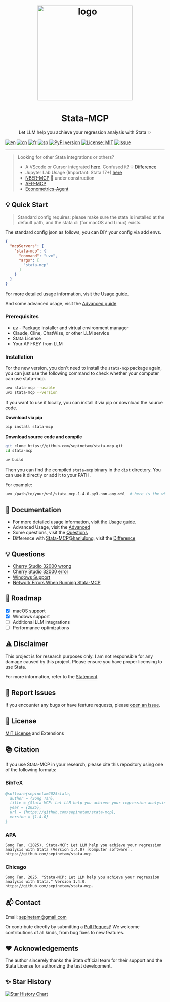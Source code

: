 <h1 align="center">
  <a href="https://www.statamcp.com"><img src="https://example-data.statamcp.com/stata-mcp-logo.png" alt="logo" width="300"/></a>
</h1>

<h1 align="center">Stata-MCP</h1>

<p align="center"> Let LLM help you achieve your regression analysis with Stata ✨</p>

[![en](https://img.shields.io/badge/lang-English-red.svg)](README.md)
[![cn](https://img.shields.io/badge/语言-中文-yellow.svg)](source/docs/README/cn/README.md)
[![fr](https://img.shields.io/badge/langue-Français-blue.svg)](source/docs/README/fr/README.md)
[![sp](https://img.shields.io/badge/Idioma-Español-green.svg)](source/docs/README/sp/README.md)
[![PyPI version](https://img.shields.io/pypi/v/stata-mcp.svg)](https://pypi.org/project/stata-mcp/)
[![License: MIT](https://img.shields.io/badge/License-MIT-yellow.svg)](LICENSE)
[![Issue](https://img.shields.io/badge/Issue-report-green.svg)](https://github.com/sepinetam/stata-mcp/issues/new)

---

> Looking for other Stata integrations or others?
>
> - A VScode or Cursor integrated [here](https://github.com/hanlulong/stata-mcp). Confused it? 💡 [Difference](source/docs/Difference.md)
> - Jupyter Lab Usage (Important: Stata 17+) [here](https://github.com/sepinetam/Jupyter-Stata)
> - [NBER-MCP](https://github.com/sepinetam/NBER-MCP) 🔧 under construction
> - [AER-MCP](https://github.com/sepinetam/AER-MCP)
> - [Econometrics-Agent](https://github.com/FromCSUZhou/Econometrics-Agent)

## 💡 Quick Start
> Standard config requires: please make sure the stata is installed at the default path, and the stata cli (for macOS and Linux) exists.

The standard config json as follows, you can DIY your config via add envs.
```json
{
  "mcpServers": {
    "stata-mcp": {
      "command": "uvx",
      "args": [
        "stata-mcp"
      ]
    }
  }
}
```

For more detailed usage information, visit the [Usage guide](source/docs/Usages/Usage.md). 

And some advanced usage, visit the [Advanced guide](source/docs/Usages/Advanced.md)

### Prerequisites
- [uv](https://github.com/astral-sh/uv) - Package installer and virtual environment manager
- Claude, Cline, ChatWise, or other LLM service
- Stata License
- Your API-KEY from LLM

### Installation
For the new version, you don't need to install the `stata-mcp` package again, you can just use the following command to check whether your computer can use stata-mcp.
```bash
uvx stata-mcp --usable
uvx stata-mcp --version
```

If you want to use it locally, you can install it via pip or download the source code.

**Download via pip**
```bash
pip install stata-mcp
```

**Download source code and compile**
```bash
git clone https://github.com/sepinetam/stata-mcp.git
cd stata-mcp

uv build
```
Then you can find the compiled `stata-mcp` binary in the `dist` directory. You can use it directly or add it to your PATH.

For example:
```bash
uvx /path/to/your/whl/stata_mcp-1.4.0-py3-non-any.whl  # here is the wheel file name, you can change it to your version
```

## 📝 Documentation
- For more detailed usage information, visit the [Usage guide](source/docs/Usages/Usage.md).
- Advanced Usage, visit the [Advanced](source/docs/Usages/Advanced.md)
- Some questions, visit the [Questions](source/docs/Usages/Questions.md)
- Difference with [Stata-MCP@hanlulong](https://github.com/hanlulong/stata-mcp), visit the [Difference](source/docs/Difference.md)

## 💡 Questions
- [Cherry Studio 32000 wrong](source/docs/Usages/Questions.md#cherry-studio-32000-wrong)
- [Cherry Studio 32000 error](source/docs/Usages/Questions.md#cherry-studio-32000-error)
- [Windows Support](source/docs/Usages/Questions.md#windows-supports)
- [Network Errors When Running Stata-MCP](source/docs/Usages/Questions.md#network-errors-when-running-stata-mcp)

## 🚀 Roadmap
- [x] macOS support
- [x] Windows support
- [ ] Additional LLM integrations
- [ ] Performance optimizations

## ⚠️ Disclaimer
This project is for research purposes only. I am not responsible for any damage caused by this project. Please ensure you have proper licensing to use Stata.

For more information, refer to the [Statement](source/docs/Rights/Statement.md).

## 🐛 Report Issues
If you encounter any bugs or have feature requests, please [open an issue](https://github.com/sepinetam/stata-mcp/issues/new).

## 📄 License
[MIT License](LICENSE) and Extensions

## 📚 Citation
If you use Stata-MCP in your research, please cite this repository using one of the following formats:

### BibTeX
```bibtex
@software{sepinetam2025stata,
  author = {Song Tan},
  title = {Stata-MCP: Let LLM help you achieve your regression analysis with Stata},
  year = {2025},
  url = {https://github.com/sepinetam/stata-mcp},
  version = {1.4.0}
}
```

### APA
```
Song Tan. (2025). Stata-MCP: Let LLM help you achieve your regression analysis with Stata (Version 1.4.0) [Computer software]. https://github.com/sepinetam/stata-mcp
```

### Chicago
```
Song Tan. 2025. "Stata-MCP: Let LLM help you achieve your regression analysis with Stata." Version 1.4.0. https://github.com/sepinetam/stata-mcp.
```

## 📬 Contact
Email: [sepinetam@gmail.com](mailto:sepinetam@gmail.com)

Or contribute directly by submitting a [Pull Request](https://github.com/sepinetam/stata-mcp/pulls)! We welcome contributions of all kinds, from bug fixes to new features.

## ❤️ Acknowledgements
The author sincerely thanks the Stata official team for their support and the Stata License for authorizing the test development.

## ✨ Star History

[![Star History Chart](https://api.star-history.com/svg?repos=sepinetam/stata-mcp&type=Date)](https://www.star-history.com/#sepinetam/stata-mcp&Date)


